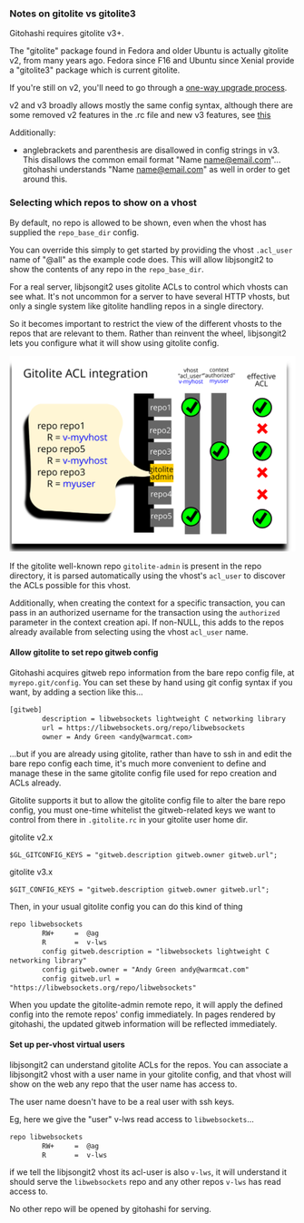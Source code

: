 ### Notes on gitolite vs gitolite3

Gitohashi requires gitolite v3+.

The "gitolite" package found in Fedora and older Ubuntu is actually gitolite
v2, from many years ago.  Fedora since F16 and Ubuntu since Xenial provide a
"gitolite3" package which is current gitolite.

If you're still on v2, you'll need to go through a [one-way upgrade process](http://gitolite.com/gitolite/migr/index.html#migrating-from-gitolite-v2).

v2 and v3 broadly allows mostly the same config syntax, although there are
some removed v2 features in the .rc file and new v3 features, see [this](http://gitolite.com/gitolite/migr/index.html#step-4-identify-any-remaining-changes-needed)

Additionally:

 - anglebrackets and parenthesis are disallowed in config strings in v3.
   This disallows the common email format "Name <name@email.com>"... gitohashi
   understands "Name name@email.com" as well in order to get around this.

### Selecting which repos to show on a vhost

By default, no repo is allowed to be shown, even when the vhost has supplied the
`repo_base_dir` config.

You can override this simply to get started by providing the vhost `.acl_user`
name of "@all" as the example code does.  This will allow libjsongit2 to show
the contents of any repo in the `repo_base_dir`.

For a real server, libjsongit2 uses gitolite ACLs to control which vhosts
can see what.  It's not uncommon for a server to have several HTTP vhosts, but
only a single system like gitolite handling repos in a single directory.

So it becomes important to restrict the view of the different vhosts to the
repos that are relevant to them.  Rather than reinvent the wheel, libjsongit2
lets you configure what it will show using gitolite config.

![Using gitolite for ACL](./doc-assets/libjsongit2-acl.svg)

If the gitolite well-known repo `gitolite-admin` is present in the repo
directory, it is parsed automatically using the vhost's `acl_user` to discover
the ACLs possible for this vhost.

Additionally, when creating the context for a specific transaction, you can
pass in an authorized username for the transaction using the `authorized`
parameter in the context creation api.  If non-NULL, this adds to the repos
already available from selecting using the vhost `acl_user` name.

#### Allow gitolite to set repo gitweb config

Gitohashi acquires gitweb repo information from the bare repo config file, at
`myrepo.git/config`.  You can set these by hand using git config syntax if you
want, by adding a section like this...

```
[gitweb]
        description = libwebsockets lightweight C networking library
        url = https://libwebsockets.org/repo/libwebsockets
        owner = Andy Green <andy@warmcat.com>
```

...but if you are already using gitolite, rather than have to ssh in and edit
the bare repo config each time, it's much more convenient to define and manage
these in the same gitolite config file used for repo creation and ACLs already.

Gitolite supports it but to allow the gitolite config file to alter the bare
repo config, you must one-time whitelist the gitweb-related keys we want to
control from there in `.gitolite.rc` in your gitolite user home dir.

gitolite v2.x
```
$GL_GITCONFIG_KEYS = "gitweb.description gitweb.owner gitweb.url";
```

gitolite v3.x
```
$GIT_CONFIG_KEYS = "gitweb.description gitweb.owner gitweb.url";
```

Then, in your usual gitolite config you can do this kind of thing

```
repo libwebsockets
        RW+     =  @ag
        R       =  v-lws
        config gitweb.description = "libwebsockets lightweight C networking library"
        config gitweb.owner = "Andy Green andy@warmcat.com"
        config gitweb.url = "https://libwebsockets.org/repo/libwebsockets"
```

When you update the gitolite-admin remote repo, it will apply the defined
config into the remote repos' config immediately.  In pages rendered by
gitohashi, the updated gitweb information will be reflected immediately.

#### Set up per-vhost virtual users

libjsongit2 can understand gitolite ACLs for the repos.  You can associate a
libjsongit2 vhost with a user name in your gitolite config, and that vhost will
show on the web any repo that the user name has access to.

The user name doesn't have to be a real user with ssh keys.

Eg, here we give the "user" v-lws read access to `libwebsockets`...

```
repo libwebsockets
        RW+     =  @ag
        R       =  v-lws
```

if we tell the libjsongit2 vhost its acl-user is also `v-lws`, it will
understand it should serve the `libwebsockets` repo and any other repos `v-lws`
has read access to.

No other repo will be opened by gitohashi for serving.

